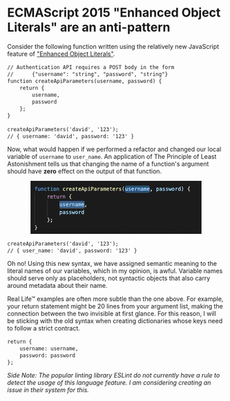 # ECMAScript 2015 "Enhanced Object Literals" are an anti-pattern


Consider the following function written using the relatively new JavaScript feature of ["Enhanced Object Literals"](https://www.sitepoint.com/es6-enhanced-object-literals/).

```
// Authentication API requires a POST body in the form
//      {"username": "string", "password", "string"}
function createApiParameters(username, password) {
	return {
		username,
		password	
	};
}

createApiParameters('david', '123');
// { username: 'david', password: '123' }
```

Now, what would happen if we performed a refactor and changed our local variable of `username` to `user_name`. An application of The Principle of Least Astonishment tells us that changing the name of a function's argument should have **zero** effect on the output of that function.

<img style="display:block; margin-left: auto; margin-right: auto;" alt="Refactoring code" src="/images/es6_object_refactor.gif">


```
createApiParameters('david', '123');
// { user_name: 'david', password: '123' }
```

Oh no! Using this new syntax, we have assigned semantic meaning to the literal names of our variables, which in my opinion, is awful. Variable names should serve only as placeholders, not syntactic objects that also carry around metadata about their name.

Real Life&trade; examples are often more subtle than the one above. For example, your return statement might be 20 lines from your argument list, making the connection between the two invisible at first glance. For this reason, I will be sticking with the old syntax when creating dictionaries whose keys need to follow a strict contract.

```
return {
	username: username,
	password: password
};
```

*Side Note: The popular linting library ESLint do not currently have a rule to detect the usage of this language feature. I am considering creating an issue in their system for this.*